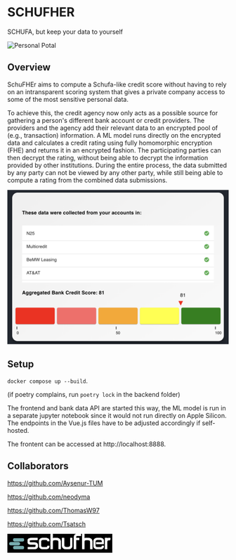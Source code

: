 # SCHUFHER

SCHUFA, but keep your data to yourself

![Personal Potal](./images/personal-page.png)

## Overview

SchuFHEr aims to compute a Schufa-like credit score without having to rely on an intransparent scoring system that gives a private company access to some of the most sensitive personal data. 

To achieve this, the credit agency now only acts as a possible source for gathering a person's different bank account or credit providers.
The providers and the agency add their relevant data to an encrypted pool of (e.g., transaction) information.
A ML model runs directly on the encrypted data and calculates a credit rating using fully homomorphic encryption (FHE) and returns it in an encrypted fashion.
The participating parties can then decrypt the rating, without being able to decrypt the information provided by other institutions.
During the entire process, the data submitted by any party can not be viewed by any other party, while still being able to compute a rating from the combined data submissions.

![Credit Score Results](./images/credit-score-results.png)



## Setup

`docker compose up --build`.

(if poetry complains, run `poetry lock` in the backend folder)

The frontend and bank data API are started this way, the ML model is run in a separate jupyter notebook since it would not run directly on Apple Silicon.
The endpoints in the Vue.js files have to be adjusted accordingly if self-hosted.

The frontent can be accessed at http://localhost:8888.

## Collaborators
https://github.com/Aysenur-TUM

https://github.com/neodyma

https://github.com/ThomasW97

https://github.com/Tsatsch

![Personal Potal](./images/logo-text-black.png)
